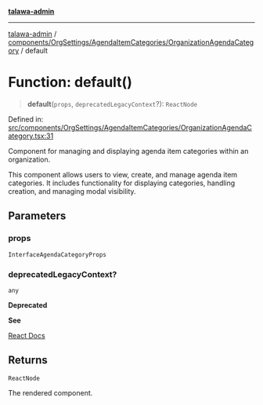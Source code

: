 [**talawa-admin**](../../../../../README.md)

***

[talawa-admin](../../../../../modules.md) / [components/OrgSettings/AgendaItemCategories/OrganizationAgendaCategory](../README.md) / default

# Function: default()

> **default**(`props`, `deprecatedLegacyContext`?): `ReactNode`

Defined in: [src/components/OrgSettings/AgendaItemCategories/OrganizationAgendaCategory.tsx:31](https://github.com/bint-Eve/talawa-admin/blob/16ddeb98e6868a55bca282e700a8f4212d222c01/src/components/OrgSettings/AgendaItemCategories/OrganizationAgendaCategory.tsx#L31)

Component for managing and displaying agenda item categories within an organization.

This component allows users to view, create, and manage agenda item categories. It includes functionality for displaying categories, handling creation, and managing modal visibility.

## Parameters

### props

`InterfaceAgendaCategoryProps`

### deprecatedLegacyContext?

`any`

**Deprecated**

**See**

[React Docs](https://legacy.reactjs.org/docs/legacy-context.html#referencing-context-in-lifecycle-methods)

## Returns

`ReactNode`

The rendered component.
